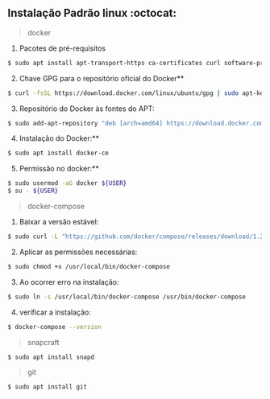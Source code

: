 ## Instalação Padrão linux :octocat:

> docker
  1. Pacotes de pré-requisitos
  ```sh
  $ sudo apt install apt-transport-https ca-certificates curl software-properties-common
  ```
  2. Chave GPG para o repositório oficial do Docker**
  ```sh
  $ curl -fsSL https://download.docker.com/linux/ubuntu/gpg | sudo apt-key add -
  ```
  3. Repositório do Docker às fontes do APT:
  ```sh
  $ sudo add-apt-repository "deb [arch=amd64] https://download.docker.com/linux/ubuntu bionic stable"
  ```
  4. Instalação do Docker:**
  ```sh
  $ sudo apt install docker-ce
  ```
  5. Permissão no docker:**
  ```sh
  $ sudo usermod -aG docker ${USER}
  $ su - ${USER}
  ```
> docker-compose
  1. Baixar a versão estável:
  ```sh
  $ sudo curl -L "https://github.com/docker/compose/releases/download/1.24.0/docker-compose-$(uname -s)-$(uname -m)" -o                 /usr/local/bin/docker-compose
  ```
  2. Aplicar as permissões necessárias:
  ```sh
  $ sudo chmod +x /usr/local/bin/docker-compose
  ```
  3. Ao ocorrer erro na instalação:
  ```sh
  $ sudo ln -s /usr/local/bin/docker-compose /usr/bin/docker-compose
  ```
  4. verificar a instalação:
  ```sh
  $ docker-compose --version
  ```
> snapcraft
  ```sh
  $ sudo apt install snapd
  ```
 
> git
  ```sh
  $ sudo apt install git
  ```
